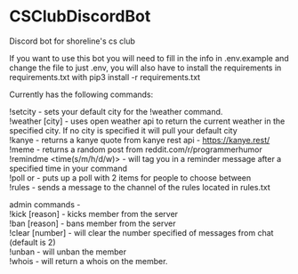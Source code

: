 # CSClubDiscordBot
Discord bot for shoreline's cs club

If you want to use this bot you will need to fill in the info in .env.example and change the file to just .env, you will also have to install the requirements in requirements.txt with pip3 install -r requirements.txt


Currently has the following commands:

!setcity <city> - sets your default city for the !weather command.<br>
!weather [city] - uses open weather api to return the current weather in the specified city. If no city is specified it will pull your default city<br>
!kanye - returns a kanye quote from kanye rest api - https://kanye.rest/<br>
!meme - returns a random post from reddit.com/r/programmerhumor<br>
!remindme <time(s/m/h/d/w)> <msg> - will tag you in a reminder message after a specified time in your command<br>
!poll <item1> or <item2> - puts up a poll with 2 items for people to choose between<br>
!rules - sends a message to the channel of the rules located in rules.txt<br>

admin commands - <br>
!kick <member> [reason] - kicks member from the server<br>
!ban <member> [reason] - bans member from the server<br>
!clear [number] - will clear the number specified of messages from chat (default is 2)<br>
!unban <member> - will unban the member<br>
!whois <member> - will return a whois on the member.<br>
